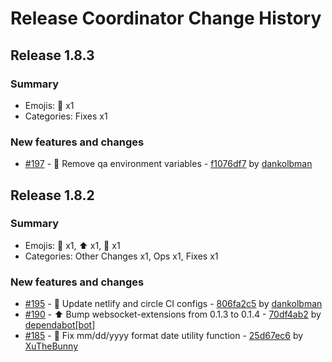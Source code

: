# Release Coordinator Change History

## Release 1.8.3

### Summary

- Emojis: 🐛 x1
- Categories: Fixes x1

### New features and changes

- [#197](https://github.com/kids-first/kf-ui-release-coordinator/pull/197) - 🐛 Remove qa environment variables - [f1076df7](https://github.com/kids-first/kf-ui-release-coordinator/commit/f1076df7f1e4adc0419bd46aa9790064cd647707) by [dankolbman](https://github.com/dankolbman)


## Release 1.8.2

### Summary

- Emojis: 🔧 x1, ⬆️ x1, 🐛 x1
- Categories: Other Changes x1, Ops x1, Fixes x1

### New features and changes

- [#195](https://github.com/kids-first/kf-ui-release-coordinator/pull/195) - 🔧 Update netlify and circle CI configs - [806fa2c5](https://github.com/kids-first/kf-ui-release-coordinator/commit/806fa2c5f6ae5f6f1ee067c607e0d41f298cefad) by [dankolbman](https://github.com/dankolbman)
- [#190](https://github.com/kids-first/kf-ui-release-coordinator/pull/190) - ⬆️ Bump websocket-extensions from 0.1.3 to 0.1.4 - [70df4ab2](https://github.com/kids-first/kf-ui-release-coordinator/commit/70df4ab2e0e3034470946ac6b77426244847a3f1) by [dependabot[bot]](https://github.com/apps/dependabot)
- [#185](https://github.com/kids-first/kf-ui-release-coordinator/pull/185) - 🐛 Fix mm/dd/yyyy format date utility function - [25d67ec6](https://github.com/kids-first/kf-ui-release-coordinator/commit/25d67ec6b3ce264cabd9d411e724b51377ed4a96) by [XuTheBunny](https://github.com/XuTheBunny)
